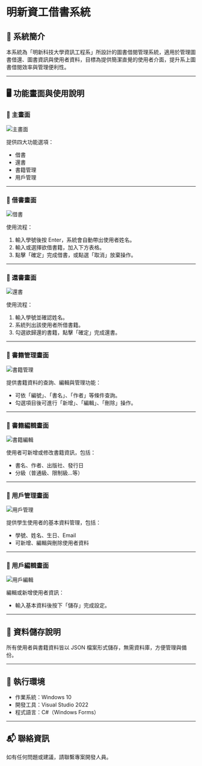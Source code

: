 # 明新資工借書系統

## 📌 系統簡介

本系統為「明新科技大學資訊工程系」所設計的圖書借閱管理系統，適用於管理圖書借還、圖書資訊與使用者資料，目標為提供簡潔直覺的使用者介面，提升系上圖書借閱效率與管理便利性。

---

## 🖥️ 功能畫面與使用說明

### 🔸 主畫面

![主畫面](./images/01_main.png)

提供四大功能選項：
- 借書
- 還書
- 書籍管理
- 用戶管理  

---

### 🔸 借書畫面

![借書](./images/02_borrow.png)

使用流程：
1. 輸入學號後按 Enter，系統會自動帶出使用者姓名。
2. 輸入或選擇欲借書籍，加入下方表格。
3. 點擊「確定」完成借書，或點選「取消」放棄操作。

---

### 🔸 還書畫面

![還書](./images/03_return.png)

使用流程：
1. 輸入學號並確認姓名。
2. 系統列出該使用者所借書籍。
3. 勾選欲歸還的書籍，點擊「確定」完成還書。

---

### 🔸 書籍管理畫面

![書籍管理](./images/04_books.png)

提供書籍資料的查詢、編輯與管理功能：
- 可依「編號」、「書名」、「作者」等條件查詢。
- 勾選項目後可進行「新增」、「編輯」、「刪除」操作。

---

### 🔸 書籍編輯畫面

![書籍編輯](./images/05_book_edit.png)

使用者可新增或修改書籍資訊，包括：
- 書名、作者、出版社、發行日
- 分級（普通級、限制級…等）

---

### 🔸 用戶管理畫面

![用戶管理](./images/06_user_manage.png)

提供學生使用者的基本資料管理，包括：
- 學號、姓名、生日、Email
- 可新增、編輯與刪除使用者資料

---

### 🔸 用戶編輯畫面

![用戶編輯](./images/07_user_edit.png)

編輯或新增使用者資訊：
- 輸入基本資料後按下「儲存」完成設定。

---

## 📁 資料儲存說明

所有使用者與書籍資料皆以 JSON 檔案形式儲存，無需資料庫，方便管理與備份。

---

## 🔧 執行環境

- 作業系統：Windows 10
- 開發工具：Visual Studio 2022
- 程式語言：C#（Windows Forms）

---

## 📬 聯絡資訊

如有任何問題或建議，請聯繫專案開發人員。
